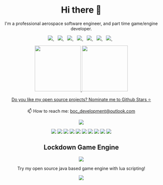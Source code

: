 

<h1 align='center'>
  Hi there 👋 
</h1>

<p align='center'>
  I'm a professional aerospace software engineer, and part time game/engine developer.
</p>

<p align='center'>
  
  <a href="https://www.linkedin.com/in/nickolas-wood/">
    <img src="https://img.shields.io/badge/linkedin-%230077B5.svg?&style=for-the-badge&logo=linkedin&logoColor=white" />
  </a>&nbsp;&nbsp;
  <a href="https://instagram.com/boc_dev">
    <img src="https://img.shields.io/badge/instagram-%230077B5.svg?&style=for-the-badge&logo=instagram&logoColor=white" />        
  </a>&nbsp;&nbsp;
  <a href="https://twitter.com/boc_dev">
    <img src="https://img.shields.io/badge/twitter-%230077B5.svg?&style=for-the-badge&logo=twitter&logoColor=white" />        
  </a>&nbsp;&nbsp;
  <a href="https://boc-dev.itch.io/">
    <img src="https://img.shields.io/badge/itchio-%230077B5.svg?&style=for-the-badge&logo=itch.io&logoColor=white" />        
  </a>&nbsp;&nbsp;
  <a href="https://www.youtube.com/channel/UCVmjxCnecANeiA-qFCO5DaA">
    <img src="https://img.shields.io/badge/youtube-%230077B5.svg?&style=for-the-badge&logo=youtube&logoColor=white" />        
  </a>&nbsp;&nbsp;
  <a href="https://boringoldcomputering.code.blog/">
    <img src="https://img.shields.io/badge/Blog-%230077B5.svg?&style=for-the-badge&logo=wordpress&logoColor=white" />        
  </a>&nbsp;&nbsp;
  <a href="https://play.google.com/store/apps/developer?id=BOC+Development">
    <img src="https://img.shields.io/badge/Google_Play-%230077B5?style=for-the-badge&logo=google-play&logoColor=white" />        
  </a>&nbsp;&nbsp;
  
  
</p>

<p align='center'>
  <a href="#"><img src="https://github-readme-stats.vercel.app/api?username=qualia91&show_icons=true&count_private=true&theme=dark" height="150"/a> 
  <a href="#"><img src="https://github-readme-stats.vercel.app/api/top-langs/?username=qualia91&layout=compact&count_private=true&theme=dark" height="150"/a>
</p>

<p align='center'>
  Do you like my open source projects? <a href='https://stars.github.com/nominate/'>Nominate me to Github Stars ⭐</a>
</p>

<!-- <details align='center'>
  <summary>:zap: My workspace specs</summary>
</details>-->

<p align='center'>
  📫 How to reach me: <a href='mailto:boc_development@outlook.com'>boc_development@outlook.com</a>
</p>
<p align='center'>
  <a href="#"><img src="https://badges.pufler.dev/visits/qualia91/qualia91"></a>
</p>

<p align='center'>

<img src="https://img.shields.io/badge/Java-00ADD8?logo=java&logoColor=white" />
<img src="https://img.shields.io/badge/Lua-00ADD8?logo=lua&logoColor=white" />
<img src="https://img.shields.io/badge/Godot-00ADD8?logo=godot-engine&logoColor=white" />
<img src="https://img.shields.io/badge/Gimp-00ADD8?logo=gimp&logoColor=white" />
<img src="https://img.shields.io/badge/Haskell-00ADD8?logo=haskell&logoColor=white" />
<img src="https://img.shields.io/badge/Python-00ADD8?logo=python&logoColor=white" />
<img src="https://img.shields.io/badge/C Sharp-00ADD8?logo=c-sharp&logoColor=white" />
<img src="https://img.shields.io/badge/C++-00ADD8?logo=c%2B%2B&logoColor=white" />
<img src="https://img.shields.io/badge/C-00ADD8?logo=c&logoColor=white" />
<img src="https://img.shields.io/badge/Android Studio-00ADD8?logo=Android%20Studio&logoColor=white" />

</p>

<h2 align='center'>
  Lockdown Game Engine
</h2>
<p align='center'>
  <img src="https://github.com/qualia91/lockdown_game_engine/workflows/Lockdown%20Game%20Engine/badge.svg"/>
</p>
<p align='center'>
  Try my open source java based game engine with lua scripting!
</p>
<p align='center'>
  <a href="https://github.com/qualia91/lockdown_game_engine"><img src="https://github-readme-stats.vercel.app/api/pin/?username=qualia91&repo=lockdown_game_engine&theme=dark"/a>
</p>
